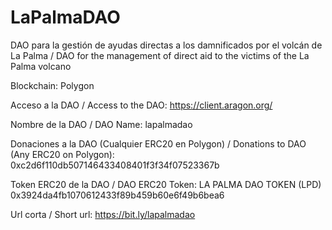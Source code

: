 # LaPalmaDAO
DAO para la gestión de ayudas directas a los damnificados por el volcán de La Palma / DAO for the management of direct aid to the victims of the La Palma volcano

Blockchain: Polygon

Acceso a la DAO / Access to the DAO: https://client.aragon.org/

Nombre de la DAO / DAO Name: lapalmadao

Donaciones a la DAO (Cualquier ERC20 en Polygon) / Donations to DAO (Any ERC20 on Polygon): 0xc2d6f110db507146433408401f3f34f07523367b

Token ERC20 de la DAO / DAO ERC20 Token:  LA PALMA DAO TOKEN (LPD) 0x3924da4fb1070612433f89b459b60e6f49b6bea6

Url corta / Short url: https://bit.ly/lapalmadao
